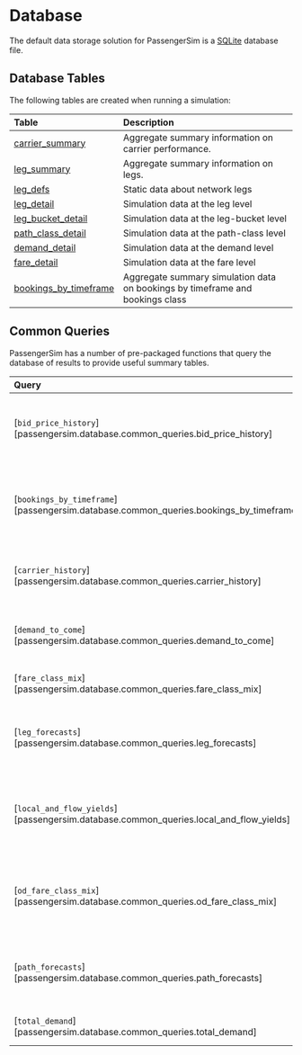 # Database

The default data storage solution for PassengerSim is a
[SQLite](https://www.sqlite.org) database file.

## Database Tables

The following tables are created when running a simulation:

| Table                                             | Description                                                                   |
|:--------------------------------------------------|:------------------------------------------------------------------------------|
| [carrier_summary](carrier_summary.md)             | Aggregate summary information on carrier performance.                         |
| [leg_summary](leg_summary.md)                     | Aggregate summary information on legs.                                        |
| [leg_defs](leg_defs.md)                           | Static data about network legs                                                |
| [leg_detail](leg_detail.md)                       | Simulation data at the leg level                                              |
| [leg_bucket_detail](leg_bucket_detail.md)         | Simulation data at the leg-bucket level                                       |
| [path_class_detail](path_class_detail.md)         | Simulation data at the path-class level                                       |
| [demand_detail](demand_detail.md)                 | Simulation data at the demand level                                           |
| [fare_detail](fare_detail.md)                     | Simulation data at the fare level                                             |
| [bookings_by_timeframe](bookings_by_timeframe.md) | Aggregate summary simulation data on bookings by timeframe and bookings class |


## Common Queries

PassengerSim has a number of pre-packaged functions that query the database of
results to provide useful summary tables.

| Query                                                                                 | Description                                                           |
|:--------------------------------------------------------------------------------------|:----------------------------------------------------------------------|
| [`bid_price_history`][passengersim.database.common_queries.bid_price_history]         | Compute average bid price history over all legs for each carrier      |
| [`bookings_by_timeframe`][passengersim.database.common_queries.bookings_by_timeframe] | Average bookings and revenue by carrier, booking class, and timeframe |
| [`carrier_history`][passengersim.database.common_queries.carrier_history]             | Sample-level details of carrier-level measures                        |
| [`demand_to_come`][passengersim.database.common_queries.demand_to_come]               | Demand by market and timeframe across each sample                     |
| [`fare_class_mix`][passengersim.database.common_queries.fare_class_mix]               | Fare class mix by carrier                                             |
| [`leg_forecasts`][passengersim.database.common_queries.leg_forecasts]                 | Average forecasts of demand by leg, bucket, and days to departure     |
| [`local_and_flow_yields`][passengersim.database.common_queries.local_and_flow_yields] | Yields for local (nonstop) and flow (connecting) passengers by leg    |
| [`od_fare_class_mix`][passengersim.database.common_queries.od_fare_class_mix]         | Fare class mix by carrier for a particular origin-destination market  |
| [`path_forecasts`][passengersim.database.common_queries.path_forecasts]               | Average forecasts of demand by path, class, and days to departure     |
| [`total_demand`][passengersim.database.common_queries.total_demand]                   | Average total demand                                                  |

